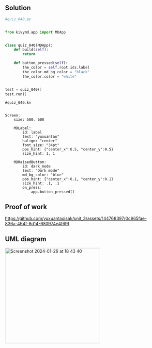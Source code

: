 ## Solution ##

```.py
#quiz_040.py


from kivymd.app import MDApp


class quiz_040(MDApp):
    def build(self):
        return

    def button_pressed(self):
        the_color = self.root.ids.label
        the_color.md_bg_color = "black"
        the_color.color = "white"


test = quiz_040()
test.run()


```




```.kv
#quiz_040.kv


Screen:
    size: 500, 600

    MDLabel:
        id: label
        text: "yuxuantao"
        halign: "center"
        font_size: "34pt"
        pos_hint: {"center_x":0.5, "center_y":0.5}
        size_hint: 1, 1

    MDRaisedButton:
        id: dark_mode
        text: "Dark mode"
        md_bg_color: "blue"
        pos_hint: {"center_x":0.1, "center_y":0.1}
        size_hint: .1, .1
        on_press:
            app.button_pressed()
```



## Proof of work ##

https://github.com/yuxuantaoisak/unit_3/assets/144768397/0c965fae-836a-464f-8d14-680974e4f69f

## UML diagram ##

<img width="314" alt="Screenshot 2024-01-29 at 18 43 40" src="https://github.com/yuxuantaoisak/unit_3/assets/144768397/56b5db1b-8cbf-46c5-a32c-cf62d12347a7">

